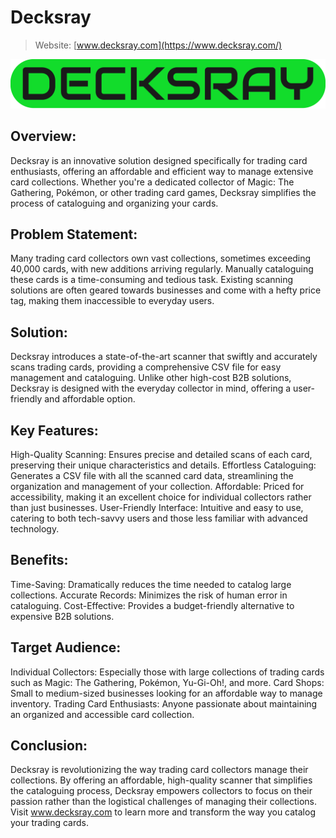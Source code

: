 # **Decksray**

> Website: [www.decksray.com](https://www.decksray.com/)

![Decksray Logo](public/assets/logo/logo_by-nexdecks.png)

## **Overview:**

Decksray is an innovative solution designed specifically for trading card enthusiasts, offering an affordable and efficient way to manage extensive card collections. Whether you're a dedicated collector of Magic: The Gathering, Pokémon, or other trading card games, Decksray simplifies the process of cataloguing and organizing your cards.

## **Problem Statement:**

Many trading card collectors own vast collections, sometimes exceeding 40,000 cards, with new additions arriving regularly. Manually cataloguing these cards is a time-consuming and tedious task. Existing scanning solutions are often geared towards businesses and come with a hefty price tag, making them inaccessible to everyday users.

## **Solution:**

Decksray introduces a state-of-the-art scanner that swiftly and accurately scans trading cards, providing a comprehensive CSV file for easy management and cataloguing. Unlike other high-cost B2B solutions, Decksray is designed with the everyday collector in mind, offering a user-friendly and affordable option.

## **Key Features:**

High-Quality Scanning: Ensures precise and detailed scans of each card, preserving their unique characteristics and details.
Effortless Cataloguing: Generates a CSV file with all the scanned card data, streamlining the organization and management of your collection.
Affordable: Priced for accessibility, making it an excellent choice for individual collectors rather than just businesses.
User-Friendly Interface: Intuitive and easy to use, catering to both tech-savvy users and those less familiar with advanced technology.

## **Benefits:**

Time-Saving: Dramatically reduces the time needed to catalog large collections.
Accurate Records: Minimizes the risk of human error in cataloguing.
Cost-Effective: Provides a budget-friendly alternative to expensive B2B solutions.

## **Target Audience:**

Individual Collectors: Especially those with large collections of trading cards such as Magic: The Gathering, Pokémon, Yu-Gi-Oh!, and more.
Card Shops: Small to medium-sized businesses looking for an affordable way to manage inventory.
Trading Card Enthusiasts: Anyone passionate about maintaining an organized and accessible card collection.

## **Conclusion:**

Decksray is revolutionizing the way trading card collectors manage their collections. By offering an affordable, high-quality scanner that simplifies the cataloguing process, Decksray empowers collectors to focus on their passion rather than the logistical challenges of managing their collections. Visit www.decksray.com to learn more and transform the way you catalog your trading cards.
